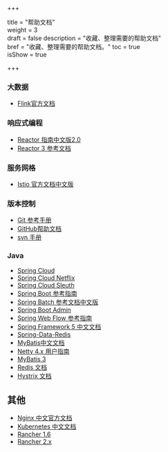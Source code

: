+++

title = "帮助文档"  
weight = 3  
draft = false 
description = "收藏、整理需要的帮助文档"  
bref = "收藏、整理需要的帮助文档。"
toc = true  
isShow = true

+++

### 大数据
- [Flink官方文档](https://flink-china.org/doc/index.html)

### 响应式编程

- [Reactor 指南中文版2.0](http://wiki.jikexueyuan.com/project/reactor-2.0/)
- [Reactor 3 参考文档](https://htmlpreview.github.io/?https://github.com/get-set/reactor-core/blob/master-zh/src/docs/index.html#about-doc)

### 服务网格

- [Istio 官方文档中文版](http://istio.doczh.cn/)

### 版本控制

- [Git 参考手册](http://gitref.justjavac.com)
- [GitHub帮助文档](https://github.com/waylau/github-help)
- [svn 手册](http://svnbook.red-bean.com/nightly/zh/index.html)

### Java
- [Spring Cloud](https://projects.spring.io/spring-cloud/spring-cloud.html#_features)
- [Spring Cloud Netflix](https://cloud.spring.io/spring-cloud-netflix/single/spring-cloud-netflix.html)
- [Spring Cloud Sleuth](https://cloud.spring.io/spring-cloud-sleuth/2.0.x/single/spring-cloud-sleuth.html)
- [Spring Boot 参考指南](https://qbgbook.gitbooks.io/spring-boot-reference-guide-zh/content/)
- [Spring Batch 参考文档中文版](https://kimmking.gitbooks.io/springbatchreference/content/index.html)
- [Spring Boot Admin](https://codecentric.github.io/spring-boot-admin/2.0.1/#_what_is_spring_boot_admin)
- [Spring Web Flow 参考指南](https://docs.spring.io/spring-webflow/docs/2.5.0.RELEASE/reference/html/)
- [Spring Framework 5 中文文档](https://lfvepclr.gitbooks.io/spring-framework-5-doc-cn/content/)
- [Spring-Data-Redis](https://docs.spring.io/spring-data-redis/docs/current/reference/html/)
- [MyBatis中文文档](http://mybatis.org/mybatis-3/zh/index.html)
- [Netty 4.x 用户指南](https://waylau.com/netty-4-user-guide/)
- [MyBatis 3](http://www.mybatis.org/mybatis-3/zh/index.html)
- [Redis 文档](http://www.redis.cn/commands.html)
- [Hystrix 文档](https://github.com/Netflix/Hystrix/wiki)

## 其他
- [Nginx 中文官方文档](https://wizardforcel.gitbooks.io/nginx-doc/content/)
- [Kubernetes 中文文档](http://docs.kubernetes.org.cn/)
- [Rancher 1.6](https://rancher.com/docs/rancher/v1.6/en/)
- [Rancher 2.x](https://rancher.com/docs/rancher/v2.x/en/cluster-provisioning/rke-clusters/node-pools/ec2/)